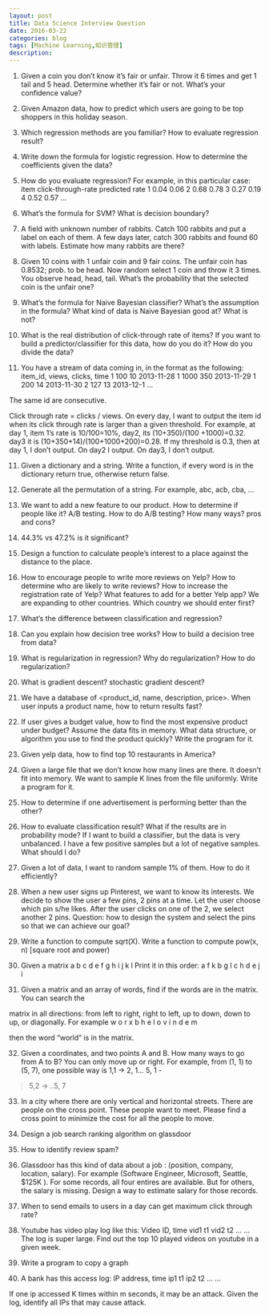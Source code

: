 ```yaml
---
layout: post
title: Data Science Interview Question
date: 2016-03-22
categories: blog
tags: [Machine Learning,知识管理]
description: 
---
```



1. Given a coin you don’t know it’s fair or unfair. Throw it 6 times and 
get 1 tail and 5 head. Determine whether it’s fair or not. What’s your 
confidence value? 

2. Given Amazon data, how to predict which users are going to be top 
shoppers in this holiday season. 

3. Which regression methods are you familiar? How to evaluate regression 
result? 

4. Write down the formula for logistic regression. How to determine the 
coefficients given the data? 

5. How do you evaluate regression? 
For example, in this particular case:
item click-through-rate  predicted rate
1       0.04        0.06
2       0.68        0.78
3       0.27        0.19
4       0.52        0.57
…

6. What’s the formula for SVM? What is decision boundary? 

7. A field with unknown number of rabbits. Catch 100 rabbits and put a label
on each of them. A few days later, catch 300 rabbits and found 60 with 
labels. Estimate how many rabbits are there?  

8. Given 10 coins with 1 unfair coin and 9 fair coins. The unfair coin has 0.8532; prob. to be head. Now random select 1 coin and throw it 3 times. You 
observe head, head, tail. What’s the probability that the selected coin is 
the unfair one? 

9. What’s the formula for Naive Bayesian classifier? What’s the assumption
in the formula? What kind of data is Naive Bayesian good at? What is not? 

10. What is the real distribution of click-through rate of items? If you 
want to build a predictor/classifier for this data, how do you do it? How do
you divide the data? 

11. You have a stream of data coming in, in the format as the following:
item_id, views, clicks, time
1            100     10         2013-11-28
1            1000   350       2013-11-29
1            200     14         2013-11-30
2            127     13         2013-12-1
…

The same id are consecutive. 

Click through rate = clicks / views. 
On every day, I want to output the item id when its click through rate is 
larger than a given threshold. 
For example, at day 1, item 1’s rate is 10/100=10%, day2, its (10+350)/(100
+1000)=0.32. day3 it is (10+350+14)/(100+1000+200)=0.28. 
If my threshold is 0.3, then at day 1, I don’t output. On day2 I output. On
day3, I don’t output.

11. Given a dictionary and a string. Write a function, if every word is in 
the dictionary return true, otherwise return false. 

12. Generate all the permutation of a string. 
For example, abc, acb, cba, … 

13. We want to add a new feature to our product. How to determine if people 
like it?
A/B testing. How to do A/B testing? How many ways? pros and cons? 

14. 44.3% vs 47.2% is it significant?  

15. Design a function to calculate people’s interest to a place against the
distance to the place.

16. How to encourage people to write more reviews on Yelp? How to determine 
who are likely to write reviews? How to increase the registration rate of 
Yelp? What features to add for a better Yelp app? We are expanding to other 
countries. Which country we should enter first? 

17. What’s the difference between classification and regression? 

18. Can you explain how decision tree works? How to build a decision tree 
from data? 

19. What is regularization in regression? Why do regularization? How to do 
regularization? 

20. What is gradient descent? stochastic gradient descent?

21. We have a database of <product_id, name, description, price>. When user 
inputs a product name, how to return results fast? 

22. If user gives a budget value, how to find the most expensive product 
under budget? Assume the data fits in memory. What data structure, or 
algorithm you use to find the product quickly? Write the program for it. 

23. Given yelp data, how to find top 10 restaurants in America?

24. Given a large file that we don’t know how many lines are there. It 
doesn’t fit into memory. We want to sample K lines from the file uniformly.
Write a program for it. 

25. How to determine if one advertisement is performing better than the 
other? 

26. How to evaluate classification result? What if the results are in 
probability mode? 
If I want to build a classifier, but the data is very unbalanced. I have a 
few positive samples but a lot of negative samples. What should I do?

27. Given a lot of data, I want to random sample 1% of them. How to do it 
efficiently? 

28. When a new user signs up Pinterest, we want to know its interests. We 
decide to show the user a few pins, 2 pins at a time. Let the user choose 
which pin s/he likes. After the user clicks on one of the 2, we select 
another 2 pins. 
Question: how to design the system and select the pins so that we can 
achieve our goal? 

29. Write a function to compute sqrt(X). Write a function to compute pow(x, 
n) [square root and power)


30. Given a matrix
a b c  d
e f  g  h
i  j  k   l
Print it in this order:
a  f  k
b g l
c h
d
e j
i

31. Given a matrix and an array of words, find if the words are in the 
matrix. You can search the 

matrix in all directions:  from left to right, right to left, up to down, 
down to up, or diagonally. 
For example
w o r x b
h  e l  o v
i   n d e m

then the word “world” is in the matrix. 


32. Given a coordinates, and two points A and B. How many ways to go from A 
to B? You can only move up or right. 
For example, from (1, 1) to (5, 7), one possible way is 1,1 -> 2, 1… 5, 1 -
> 5,2 -> ..5, 7


33. In a city where there are only vertical and horizontal streets. There 
are people on the cross point. These people want to meet. Please find a 
cross point to minimize the cost for all the people to move. 

34. Design a job search ranking algorithm on glassdoor

35. How to identify review spam?

36. Glassdoor has this kind of data about a job : (position, company, 
location, salary). For example (Software Engineer, Microsoft, Seattle, $125K
). For some records, all four entires are available. But for others, the 
salary is missing. Design a way to estimate salary for those records.

37. When to send emails to users in a day can get maximum click through rate?

38. Youtube has video play log like this:
Video ID, time
vid1        t1
vid2        t2
...           ...
The log is super large. 
Find out the top 10 played videos on youtube in a given week.

39. Write a program to copy a graph

40. A bank has this access log:
IP address, time
ip1      t1
ip2      t2
...        ...

If one ip accessed K times within m seconds, it may be an attack. 
Given the log, identify all IPs that may cause attack. 
